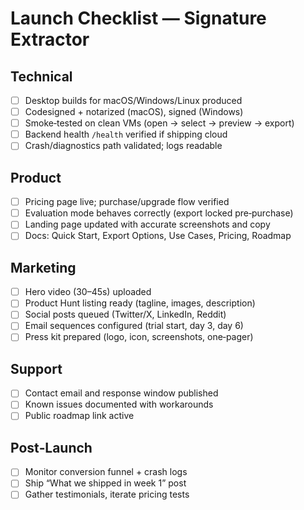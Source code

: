 # Launch Checklist — Signature Extractor

## Technical
- [ ] Desktop builds for macOS/Windows/Linux produced
- [ ] Codesigned + notarized (macOS), signed (Windows)
- [ ] Smoke‑tested on clean VMs (open → select → preview → export)
- [ ] Backend health `/health` verified if shipping cloud
- [ ] Crash/diagnostics path validated; logs readable

## Product
- [ ] Pricing page live; purchase/upgrade flow verified
- [ ] Evaluation mode behaves correctly (export locked pre‑purchase)
- [ ] Landing page updated with accurate screenshots and copy
- [ ] Docs: Quick Start, Export Options, Use Cases, Pricing, Roadmap

## Marketing
- [ ] Hero video (30–45s) uploaded
- [ ] Product Hunt listing ready (tagline, images, description)
- [ ] Social posts queued (Twitter/X, LinkedIn, Reddit)
- [ ] Email sequences configured (trial start, day 3, day 6)
- [ ] Press kit prepared (logo, icon, screenshots, one‑pager)

## Support
- [ ] Contact email and response window published
- [ ] Known issues documented with workarounds
- [ ] Public roadmap link active

## Post‑Launch
- [ ] Monitor conversion funnel + crash logs
- [ ] Ship “What we shipped in week 1” post
- [ ] Gather testimonials, iterate pricing tests

